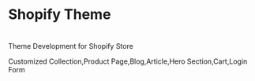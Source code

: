 # Shopify Theme
#


 Theme Development for Shopify Store

 Customized Collection,Product Page,Blog,Article,Hero Section,Cart,Login Form 

 